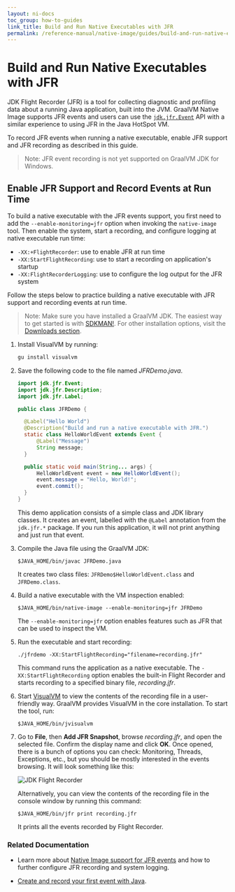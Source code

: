 ```yaml
---
layout: ni-docs
toc_group: how-to-guides
link_title: Build and Run Native Executables with JFR
permalink: /reference-manual/native-image/guides/build-and-run-native-executable-with-jfr/
---
```


# Build and Run Native Executables with JFR

JDK Flight Recorder (JFR) is a tool for collecting diagnostic and profiling data about a running Java application, built into the JVM. 
GraalVM Native Image supports JFR events and users can use the [`jdk.jfr.Event`](https://docs.oracle.com/en/java/javase/17/docs/api/jdk.jfr/jdk/jfr/Event.html) API with a similar experience to using JFR in the Java HotSpot VM.

To record JFR events when running a native executable, enable JFR support and JFR recording as described in this guide.

> Note: JFR event recording is not yet supported on GraalVM JDK for Windows. 

## Enable JFR Support and Record Events at Run Time

To build a native executable with the JFR events support, you first need to add the `--enable-monitoring=jfr` option when invoking the `native-image` tool. Then enable the system, start a recording, and configure logging at native executable run time:
  * `-XX:+FlightRecorder`: use to enable JFR at run time
  * `-XX:StartFlightRecording`: use to start a recording on application's startup
  * `-XX:FlightRecorderLogging`: use to configure the log output for the JFR system

Follow the steps below to practice building a native executable with JFR support and recording events at run time.

> Note: Make sure you have installed a GraalVM JDK. The easiest way to get started is with [SDKMAN!](https://sdkman.io/jdks#graal). For other installation options, visit the [Downloads section](https://www.graalvm.org/downloads/).

1. Install VisualVM by running:
    ```bash
    gu install visualvm
    ``` 
2. Save the following code to the file named _JFRDemo.java_.

    ```java
    import jdk.jfr.Event;
    import jdk.jfr.Description;
    import jdk.jfr.Label;

    public class JFRDemo {

      @Label("Hello World")
      @Description("Build and run a native executable with JFR.")
      static class HelloWorldEvent extends Event {
          @Label("Message")
          String message;
      }

      public static void main(String... args) {
          HelloWorldEvent event = new HelloWorldEvent();
          event.message = "Hello, World!";
          event.commit();
      }
    }
    ```

    This demo application consists of a simple class and JDK library classes.
    It creates an event, labelled with the `@Label` annotation from the `jdk.jfr.*` package.
    If you run this application, it will not print anything and just run that event.

3. Compile the Java file using the GraalVM JDK:
    ```shell 
    $JAVA_HOME/bin/javac JFRDemo.java
    ```
    It creates two class files: `JFRDemo$HelloWorldEvent.class`	and `JFRDemo.class`.

4. Build a native executable with the VM inspection enabled:
    ```shell
    $JAVA_HOME/bin/native-image --enable-monitoring=jfr JFRDemo
    ```
    The `--enable-monitoring=jfr` option enables features such as JFR that can be used to inspect the VM.

5. Run the executable and start recording:
    ```shell
    ./jfrdemo -XX:StartFlightRecording="filename=recording.jfr"
    ```
    This command runs the application as a native executable. The `-XX:StartFlightRecording` option enables the built-in Flight Recorder and starts recording to a specified binary file, _recording.jfr_.

6. Start [VisualVM](https://visualvm.github.io/) to view the contents of the recording file in a user-friendly way. GraalVM provides VisualVM in the core installation. To start the tool, run:

    ```shell
    $JAVA_HOME/bin/jvisualvm
    ```

7. Go to **File**, then **Add JFR Snapshot**, browse _recording.jfr_, and open the selected file. Confirm the display name and click **OK**. Once opened, there is a bunch of options you can check: Monitoring, Threads, Exceptions, etc., but you should be mostly interested in the events browsing. It will look something like this:

    ![JDK Flight Recorder](img/jfr.png)

    Alternatively, you can view the contents of the recording file in the console window by running this command:

    ```shell
    $JAVA_HOME/bin/jfr print recording.jfr
    ```
    It prints all the events recorded by Flight Recorder.

### Related Documentation

- Learn more about [Native Image support for JFR events](../JFR.md) and how to further configure JFR recording and system logging.

- [Create and record your first event with Java](https://docs.oracle.com/en/java/javase/17/jfapi/creating-and-recording-your-first-event.html).